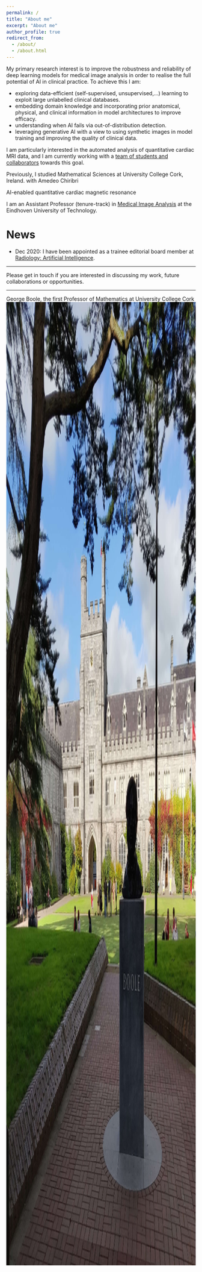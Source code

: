 ```yaml
---
permalink: /
title: "About me"
excerpt: "About me"
author_profile: true
redirect_from: 
  - /about/
  - /about.html
---
```


My primary research interest is to improve the robustness and reliability of deep learning models for medical image analysis in order to realise the full potential of AI in clinical practice. To achieve this I am:
  - exploring data-efficient (self-supervised, unsupervised,...) learning to exploit large unlabelled clinical databases.
  - embedding domain knowledge and incorporating prior anatomical, physical, and clinical information in model architectures to improve efficacy.
  - understanding when AI fails via out-of-distribution detection.
  - leveraging generative AI with a view to using synthetic images in model training and improving the quality of clinical data.

I am particularly interested in the automated analysis of quantitative cardiac MRI data, and I am currently working with a <a href="/q-cardIA/">team of students and collaborators</a> towards this goal.

Previously, I studied Mathematical Sciences at University College Cork, Ireland.
with Amedeo Chiribri

AI-enabled quantitative cardiac magnetic resonance

I am an Assistant Professor (tenure-track) in <a href="https://tue-image.nl/">Medical Image Analysis</a> at the Eindhoven University of Technology.

News
======
* Dec 2020: I have been appointed as a trainee editorial board member at <a href="https://pubs.rsna.org/page/ai/teb">Radiology: Artificial Intelligence</a>.


------
Please get in touch if you are interested in discussing my work, future collaborations or opportunities.

------

George Boole, the first Professor of Mathematics at University College Cork
<img src='/images/Boole.jpg'
     width="2726" 
     height="2558">